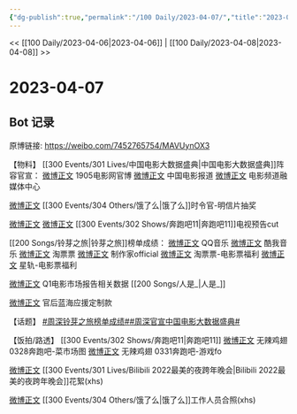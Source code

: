 ```yaml
---
{"dg-publish":true,"permalink":"/100 Daily/2023-04-07/","title":"2023-04-07","created":"2023-04-08T12:30:18.000+08:00","updated":"2023-04-11T14:46:31.000+08:00"}
---
```



<< [[100 Daily/2023-04-06\|2023-04-06]] | [[100 Daily/2023-04-08\|2023-04-08]] >>

# 2023-04-07

## Bot 记录

原博链接: https://weibo.com/7452765754/MAVUynOX3

【物料】
[[300 Events/301 Lives/中国电影大数据盛典\|中国电影大数据盛典]]阵容官宣：
[微博正文](http://weibo.com/1635270132/MAUBH5YGC) 1905电影网官博
[微博正文](http://weibo.com/1261788454/MAUBH5YRN) 中国电影报道
[微博正文](http://weibo.com/6495544869/MAUBiepVF) 电影频道融媒体中心

[微博正文](http://weibo.com/7756461320/MAR6dsPuj) [[300 Events/304 Others/饿了么\|饿了么]]时令官-明信片抽奖

[微博正文](http://weibo.com/1371117067/MAV1J2ss1) [微博正文](https://weibo.com/6466290670/4888037328945577) [[300 Events/302 Shows/奔跑吧11\|奔跑吧11]]电视预告cut

[[200 Songs/铃芽之旅\|铃芽之旅]]榜单成绩：
[微博正文](http://weibo.com/2169129705/MATcqEnZk) QQ音乐
[微博正文](http://weibo.com/1738434147/MATczu8wV) 酷我音乐
[微博正文](http://weibo.com/2095820504/MATdptqEc) 淘票票
[微博正文](http://weibo.com/5576219762/MASpJ1zie) 制作家official
[微博正文](https://weibo.com/2095820504/MATvhfi7C) 淘票票-电影票福利
[微博正文](https://weibo.com/6466290670/MAVmiEvwY) 星轨-电影票福利

[微博正文](http://weibo.com/2410676227/MARi2jfht) Q1电影市场报告相关数据 [[200 Songs/人是_\|人是_]]

[微博正文](https://weibo.com/5248300719/MAUqRa7uB) 官后蓝海应援定制款

【话题】
[#周深铃芽之旅榜单成绩#](https://s.weibo.com/weibo?q=%23%E5%91%A8%E6%B7%B1%E9%93%83%E8%8A%BD%E4%B9%8B%E6%97%85%E6%A6%9C%E5%8D%95%E6%88%90%E7%BB%A9%23)[#周深官宣中国电影大数据盛典#](https://s.weibo.com/weibo?q=%23%E5%91%A8%E6%B7%B1%E5%AE%98%E5%AE%A3%E4%B8%AD%E5%9B%BD%E7%94%B5%E5%BD%B1%E5%A4%A7%E6%95%B0%E6%8D%AE%E7%9B%9B%E5%85%B8%23)

【饭拍/路透】
[[300 Events/302 Shows/奔跑吧11\|奔跑吧11]]
[微博正文](http://weibo.com/7495641082/MAV5w1SGG) 无辣鸡翅 0328奔跑吧-菜市场图
[微博正文](http://weibo.com/7495641082/MAVnqnHy7) 无辣鸡翅 0331奔跑吧-游戏fo

[微博正文](https://weibo.com/5660650573/MAU9Yb5FT) [[300 Events/301 Lives/Bilibili 2022最美的夜跨年晚会\|Bilibili 2022最美的夜跨年晚会]]花絮(xhs)

[微博正文](https://weibo.com/6504383810/MAThS4qYj) [[300 Events/304 Others/饿了么\|饿了么]]工作人员合照(xhs)
